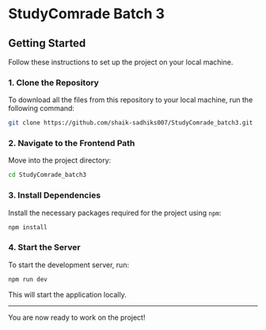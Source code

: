 
# StudyComrade Batch 3

## Getting Started

Follow these instructions to set up the project on your local machine.

### 1. Clone the Repository

To download all the files from this repository to your local machine, run the following command:

```bash
git clone https://github.com/shaik-sadhiks007/StudyComrade_batch3.git
```

### 2. Navigate to the Frontend Path

Move into the project directory:

```bash
cd StudyComrade_batch3
```

### 3. Install Dependencies

Install the necessary packages required for the project using `npm`:

```bash
npm install
```

### 4. Start the Server

To start the development server, run:

```bash
npm run dev
```

This will start the application locally.

---

You are now ready to work on the project!
